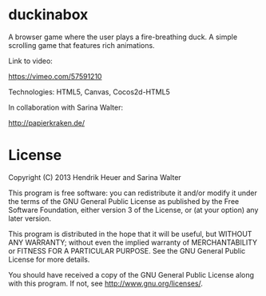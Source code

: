 duckinabox
==========

A browser game where the user plays a fire-breathing duck. A simple scrolling game that features rich animations.

Link to video:

https://vimeo.com/57591210

Technologies: HTML5, Canvas, Cocos2d-HTML5

In collaboration with Sarina Walter:

http://papierkraken.de/

License
==========

Copyright (C) 2013  Hendrik Heuer and Sarina Walter

This program is free software: you can redistribute it and/or modify
it under the terms of the GNU General Public License as published by
the Free Software Foundation, either version 3 of the License, or
(at your option) any later version.

This program is distributed in the hope that it will be useful,
but WITHOUT ANY WARRANTY; without even the implied warranty of
MERCHANTABILITY or FITNESS FOR A PARTICULAR PURPOSE.  See the
GNU General Public License for more details.

You should have received a copy of the GNU General Public License
along with this program.  If not, see <http://www.gnu.org/licenses/>.
